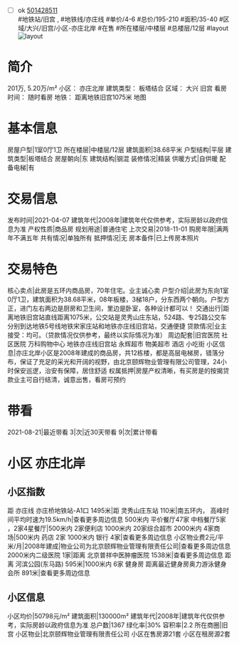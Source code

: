 - [ ] ok [501428511](https://bj.5i5j.com/ershoufang/501428511.html)  
 #地铁站/旧宫 ,  #地铁线/亦庄线
#单价/4-6 #总价/195-210 #面积/35-40   #区域/大兴/旧宫/小区-亦庄北岸 #在售 #所在楼层/中楼层 #总楼层/12层 #layout 
![layout](http://image2a.5i5j.com/bdir/layout/88a2d2968af14172867dae891de52862.jpg_P5.jpg) 
# 简介 
 201万,  5.20万/m² 
小区： 亦庄北岸
建筑类型： 板塔结合
区域： 大兴 旧宫
看房时间： 随时看房
地铁： 距离地铁旧宫1075米 地图
# 基本信息 
 房屋户型|1室0厅1卫
所在楼层|中楼层/12层
建筑面积|38.68平米
户型结构|平层
建筑类型|板塔结合
房屋朝向|东
建筑结构|钢混
装修情况|精装
供暖方式|自供暖
配备电梯|有
# 交易信息 
 发布时间|2021-04-07
建筑年代|2008年|建筑年代仅供参考，实际房龄以政府信息为准
产权性质|商品房
规划用途|普通住宅
上次交易|2018-11-01
购房年限|满两年不满五年
共有情况|单独所有
抵押情况|无
房本备件|已上传房本照片
# 交易特色 
 核心卖点|此房是五环内商品房，70年住宅。业主诚心卖
户型介绍|此房为东向1室0厅1卫，建筑面积为38.68平米，08年板楼，3梯18户，分东西两个朝向。户型方正，进门左右两边是厨房和卫生间，里边是卧室，各种设计都可以！
交通出行|距离地铁旧宫站直线距离1075米，公交站是灵秀山庄东站，524路、专25路公交车分别到达地铁5号线地铁宋家庄站和地铁亦庄线旧宫站，交通便捷
贷款情况|业主接受：均可。（贷款情况仅供参考，最终以实际情况为准）
周边配套|旧宫医院   社区医院   万科购物中心   地铁亦庄线旧宫站    永辉超市   物美超市   酒店   小吃街
小区信息|亦庄北岸小区是2008年建成的商品房，共12栋楼，都是高层电梯房，错落分布，保证了充足的采光和开阔的视野，由北京颐辉物业管理有限公司管理，24小时保安巡逻，治安有保障，居住舒适
权属抵押|房屋产权清晰，有买房是的按揭贷款业主可自行结清，诚意出售，看房可预约
# 带看 
 2021-08-21|最近带看	 3|次|近30天带看	 9|次|累计带看
# 小区 亦庄北岸
## 小区指数 
 距 亦庄线 亦庄桥地铁站-A1口 1495米|距 灵秀山庄东站 110米|南五环内， 高峰时间平均时速为19.5km/h|查看更多周边信息
500米内 平价餐厅47家
中档餐厅5家 ，2家4星餐厅|500米内 2家便利店
1000米内 20家综合超市
2000米内 4家商场|500米内 药店 2家
1000米内 银行 4家|查看更多周边信息
小区物业费2元/平米/月|2008年建成|物业公司为北京颐辉物业管理有限责任公司|查看更多周边信息
2000米内二级医院 1家|距离 北京普祥中医肿瘤医院  1538米|查看更多周边信息
距离 河滨公园(东马路) 595米|1000米内 6家 健身房
距离最近健身房奥力游泳健身会所 891米|查看更多周边信息
## 小区信息 
 小区均价|50798元/m²
建筑面积|130000m²
建筑年代|2008年|建筑年代仅供参考，实际房龄以政府信息为准
总户数|1367
绿化率|30%
容积率|2.2
所在商圈|旧宫
小区物业|北京颐辉物业管理有限责任公司
小区在售房源21套
小区在租房源2套
